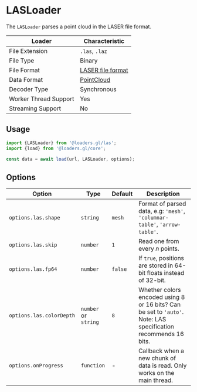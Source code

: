 # LASLoader

The `LASLoader` parses a point cloud in the LASER file format.

| Loader                | Characteristic                                                                                                           |
| --------------------- | ------------------------------------------------------------------------------------------------------------------------ |
| File Extension        | `.las`, `.laz`                                                                                                           |
| File Type             | Binary                                                                                                                   |
| File Format           | [LASER file format](https://www.asprs.org/divisions-committees/lidar-division/laser-las-file-format-exchange-activities) |
| Data Format           | [PointCloud](docs/specifications/category-mesh.md)                                                                       |
| Decoder Type          | Synchronous                                                                                                              |
| Worker Thread Support | Yes                                                                                                                      |
| Streaming Support     | No                                                                                                                       |

## Usage

```js
import {LASLoader} from '@loaders.gl/las';
import {load} from '@loaders.gl/core';

const data = await load(url, LASLoader, options);
```

## Options

| Option                   | Type             | Default | Description                                                                                                    |
| ------------------------ | ---------------- | ------- | -------------------------------------------------------------------------------------------------------------- |
| `options.las.shape`      | `string`           | `mesh`     | Format of parsed data, e.g: `'mesh'`, `'columnar-table'`, `'arrow-table'`.                                                                                |
| `options.las.skip`       | `number`           | `1`     | Read one from every _n_ points.                                                                                |
| `options.las.fp64`       | `number`           | `false` | If `true`, positions are stored in 64-bit floats instead of 32-bit.                                            |
| `options.las.colorDepth` | `number` or `string` | `8`     | Whether colors encoded using 8 or 16 bits? Can be set to `'auto'`. Note: LAS specification recommends 16 bits. |
| `options.onProgress`     | `function`         | -       | Callback when a new chunk of data is read. Only works on the main thread.                                      |
